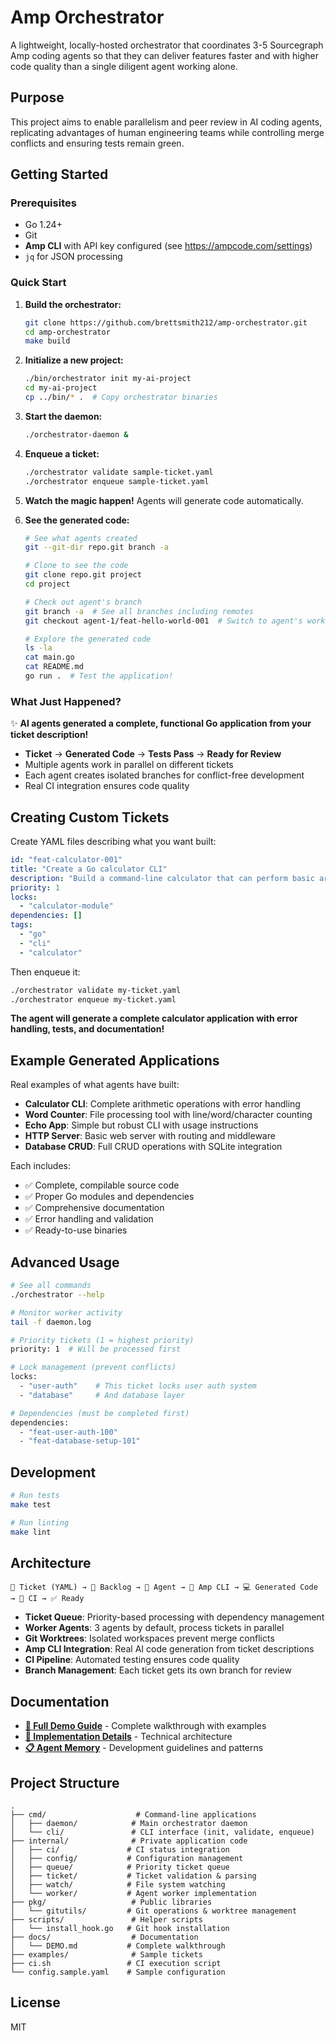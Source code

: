 # Amp Orchestrator

A lightweight, locally-hosted orchestrator that coordinates 3-5 Sourcegraph Amp coding agents so that they can deliver features faster and with higher code quality than a single diligent agent working alone.

## Purpose

This project aims to enable parallelism and peer review in AI coding agents, replicating advantages of human engineering teams while controlling merge conflicts and ensuring tests remain green.

## Getting Started

### Prerequisites

- Go 1.24+
- Git
- **Amp CLI** with API key configured (see https://ampcode.com/settings)
- `jq` for JSON processing

### Quick Start

1. **Build the orchestrator:**
   ```bash
   git clone https://github.com/brettsmith212/amp-orchestrator.git
   cd amp-orchestrator
   make build
   ```

2. **Initialize a new project:**
   ```bash
   ./bin/orchestrator init my-ai-project
   cd my-ai-project
   cp ../bin/* .  # Copy orchestrator binaries
   ```

3. **Start the daemon:**
   ```bash
   ./orchestrator-daemon &
   ```

4. **Enqueue a ticket:**
   ```bash
   ./orchestrator validate sample-ticket.yaml
   ./orchestrator enqueue sample-ticket.yaml
   ```

5. **Watch the magic happen!** Agents will generate code automatically.

6. **See the generated code:**
   ```bash
   # See what agents created
   git --git-dir repo.git branch -a
   
   # Clone to see the code
   git clone repo.git project
   cd project
   
   # Check out agent's branch
   git branch -a  # See all branches including remotes
   git checkout agent-1/feat-hello-world-001  # Switch to agent's work
   
   # Explore the generated code
   ls -la
   cat main.go
   cat README.md
   go run .  # Test the application!
   ```

### What Just Happened?

✨ **AI agents generated a complete, functional Go application from your ticket description!**

- **Ticket** → **Generated Code** → **Tests Pass** → **Ready for Review**
- Multiple agents work in parallel on different tickets
- Each agent creates isolated branches for conflict-free development
- Real CI integration ensures code quality

## Creating Custom Tickets

Create YAML files describing what you want built:

```yaml
id: "feat-calculator-001"
title: "Create a Go calculator CLI"
description: "Build a command-line calculator that can perform basic arithmetic operations (+, -, *, /) on two numbers passed as arguments"
priority: 1
locks:
  - "calculator-module"
dependencies: []
tags:
  - "go"
  - "cli"
  - "calculator"
```

Then enqueue it:
```bash
./orchestrator validate my-ticket.yaml
./orchestrator enqueue my-ticket.yaml
```

**The agent will generate a complete calculator application with error handling, tests, and documentation!**

## Example Generated Applications

Real examples of what agents have built:

- **Calculator CLI**: Complete arithmetic operations with error handling
- **Word Counter**: File processing tool with line/word/character counting  
- **Echo App**: Simple but robust CLI with usage instructions
- **HTTP Server**: Basic web server with routing and middleware
- **Database CRUD**: Full CRUD operations with SQLite integration

Each includes:
- ✅ Complete, compilable source code
- ✅ Proper Go modules and dependencies
- ✅ Comprehensive documentation
- ✅ Error handling and validation
- ✅ Ready-to-use binaries

## Advanced Usage

```bash
# See all commands
./orchestrator --help

# Monitor worker activity
tail -f daemon.log

# Priority tickets (1 = highest priority)
priority: 1  # Will be processed first

# Lock management (prevent conflicts)
locks:
  - "user-auth"    # This ticket locks user auth system
  - "database"     # And database layer

# Dependencies (must be completed first)  
dependencies:
  - "feat-user-auth-100"
  - "feat-database-setup-101"
```

## Development

```bash
# Run tests
make test

# Run linting
make lint
```

## Architecture

```
🎫 Ticket (YAML) → 📁 Backlog → 🤖 Agent → 🧠 Amp CLI → 💻 Generated Code → 🧪 CI → ✅ Ready
```

- **Ticket Queue**: Priority-based processing with dependency management
- **Worker Agents**: 3 agents by default, process tickets in parallel  
- **Git Worktrees**: Isolated workspaces prevent merge conflicts
- **Amp CLI Integration**: Real AI code generation from ticket descriptions
- **CI Pipeline**: Automated testing ensures code quality
- **Branch Management**: Each ticket gets its own branch for review

## Documentation

- **[📖 Full Demo Guide](docs/DEMO.md)** - Complete walkthrough with examples
- **[🎯 Implementation Details](implementation.md)** - Technical architecture  
- **[📋 Agent Memory](AGENT.md)** - Development guidelines and patterns

## Project Structure

```
.
├── cmd/                    # Command-line applications
│   ├── daemon/            # Main orchestrator daemon
│   └── cli/               # CLI interface (init, validate, enqueue)
├── internal/              # Private application code
│   ├── ci/               # CI status integration
│   ├── config/           # Configuration management
│   ├── queue/            # Priority ticket queue
│   ├── ticket/           # Ticket validation & parsing
│   ├── watch/            # File system watching
│   └── worker/           # Agent worker implementation
├── pkg/                   # Public libraries
│   └── gitutils/         # Git operations & worktree management
├── scripts/               # Helper scripts
│   └── install_hook.go   # Git hook installation
├── docs/                  # Documentation
│   └── DEMO.md           # Complete walkthrough
├── examples/              # Sample tickets
├── ci.sh                 # CI execution script
└── config.sample.yaml    # Sample configuration
```

## License

MIT